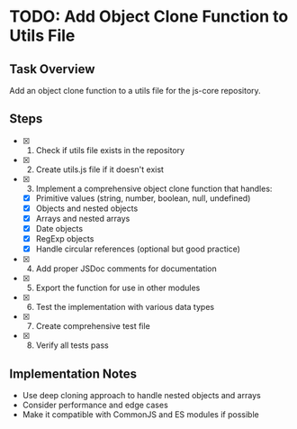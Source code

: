 # TODO: Add Object Clone Function to Utils File

## Task Overview
Add an object clone function to a utils file for the js-core repository.

## Steps
- [x] 1. Check if utils file exists in the repository
- [x] 2. Create utils.js file if it doesn't exist
- [x] 3. Implement a comprehensive object clone function that handles:
  - [x] Primitive values (string, number, boolean, null, undefined)
  - [x] Objects and nested objects
  - [x] Arrays and nested arrays
  - [x] Date objects
  - [x] RegExp objects
  - [x] Handle circular references (optional but good practice)
- [x] 4. Add proper JSDoc comments for documentation
- [x] 5. Export the function for use in other modules
- [x] 6. Test the implementation with various data types
- [x] 7. Create comprehensive test file
- [x] 8. Verify all tests pass

## Implementation Notes
- Use deep cloning approach to handle nested objects and arrays
- Consider performance and edge cases
- Make it compatible with CommonJS and ES modules if possible

